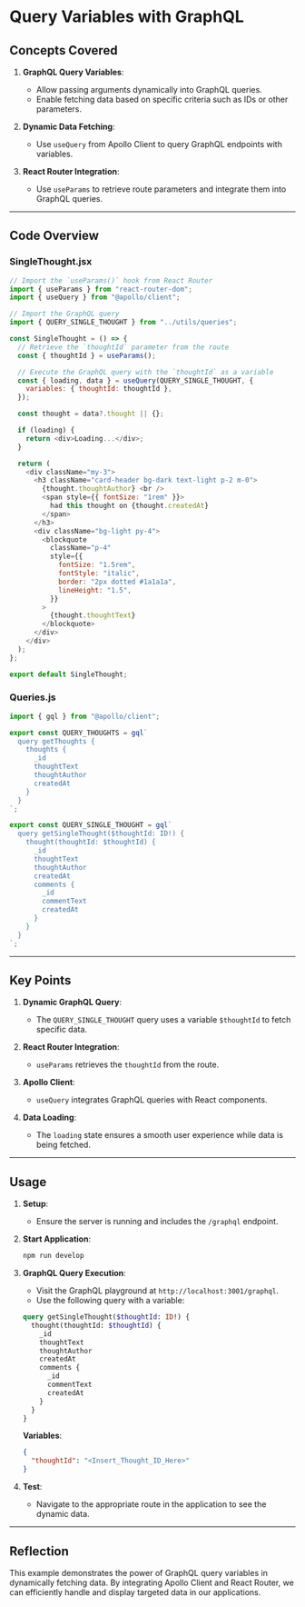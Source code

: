 # Query Variables with GraphQL

## Concepts Covered

1. **GraphQL Query Variables**:

   - Allow passing arguments dynamically into GraphQL queries.
   - Enable fetching data based on specific criteria such as IDs or other parameters.

2. **Dynamic Data Fetching**:

   - Use `useQuery` from Apollo Client to query GraphQL endpoints with variables.

3. **React Router Integration**:
   - Use `useParams` to retrieve route parameters and integrate them into GraphQL queries.

---

## Code Overview

### SingleThought.jsx

```javascript
// Import the `useParams()` hook from React Router
import { useParams } from "react-router-dom";
import { useQuery } from "@apollo/client";

// Import the GraphQL query
import { QUERY_SINGLE_THOUGHT } from "../utils/queries";

const SingleThought = () => {
  // Retrieve the `thoughtId` parameter from the route
  const { thoughtId } = useParams();

  // Execute the GraphQL query with the `thoughtId` as a variable
  const { loading, data } = useQuery(QUERY_SINGLE_THOUGHT, {
    variables: { thoughtId: thoughtId },
  });

  const thought = data?.thought || {};

  if (loading) {
    return <div>Loading...</div>;
  }

  return (
    <div className="my-3">
      <h3 className="card-header bg-dark text-light p-2 m-0">
        {thought.thoughtAuthor} <br />
        <span style={{ fontSize: "1rem" }}>
          had this thought on {thought.createdAt}
        </span>
      </h3>
      <div className="bg-light py-4">
        <blockquote
          className="p-4"
          style={{
            fontSize: "1.5rem",
            fontStyle: "italic",
            border: "2px dotted #1a1a1a",
            lineHeight: "1.5",
          }}
        >
          {thought.thoughtText}
        </blockquote>
      </div>
    </div>
  );
};

export default SingleThought;
```

### Queries.js

```javascript
import { gql } from "@apollo/client";

export const QUERY_THOUGHTS = gql`
  query getThoughts {
    thoughts {
      _id
      thoughtText
      thoughtAuthor
      createdAt
    }
  }
`;

export const QUERY_SINGLE_THOUGHT = gql`
  query getSingleThought($thoughtId: ID!) {
    thought(thoughtId: $thoughtId) {
      _id
      thoughtText
      thoughtAuthor
      createdAt
      comments {
        _id
        commentText
        createdAt
      }
    }
  }
`;
```

---

## Key Points

1. **Dynamic GraphQL Query**:

   - The `QUERY_SINGLE_THOUGHT` query uses a variable `$thoughtId` to fetch specific data.

2. **React Router Integration**:

   - `useParams` retrieves the `thoughtId` from the route.

3. **Apollo Client**:

   - `useQuery` integrates GraphQL queries with React components.

4. **Data Loading**:
   - The `loading` state ensures a smooth user experience while data is being fetched.

---

## Usage

1. **Setup**:

   - Ensure the server is running and includes the `/graphql` endpoint.

2. **Start Application**:

   ```bash
   npm run develop
   ```

3. **GraphQL Query Execution**:

   - Visit the GraphQL playground at `http://localhost:3001/graphql`.
   - Use the following query with a variable:

   ```graphql
   query getSingleThought($thoughtId: ID!) {
     thought(thoughtId: $thoughtId) {
       _id
       thoughtText
       thoughtAuthor
       createdAt
       comments {
         _id
         commentText
         createdAt
       }
     }
   }
   ```

   **Variables**:

   ```json
   {
     "thoughtId": "<Insert_Thought_ID_Here>"
   }
   ```

4. **Test**:
   - Navigate to the appropriate route in the application to see the dynamic data.

---

## Reflection

This example demonstrates the power of GraphQL query variables in dynamically fetching data. By integrating Apollo Client and React Router, we can efficiently handle and display targeted data in our applications.
